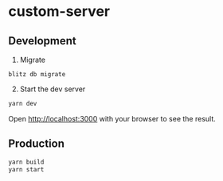 # custom-server

## Development

1. Migrate
```
blitz db migrate
```

2. Start the dev server

```sh
yarn dev
```

Open [http://localhost:3000](http://localhost:3000) with your browser to see the result.

## Production

```sh
yarn build
yarn start
```
